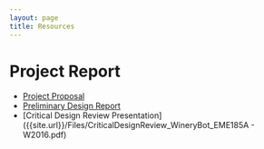 ```yaml
---
layout: page
title: Resources
---
```


# Project Report

- [Project Proposal]({{site.url}}/Files/EME185AProject1Report_TeamWineryBot_Winter2016.pdf)
- [Preliminary Design Report]({{site.url}}/Files/PreliminaryDesignReport_WineryBot_EME185A_W2016.pdf) 
- [Critical Design Review Presentation]({{site.url}}/Files/CriticalDesignReview_WineryBot_EME185A - W2016.pdf)
